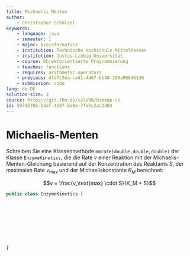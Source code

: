 ```yaml
---
title: Michaelis Menten
author:
    - Christopher Schölzel
keywords:
    - language: java
    - semester: 1
    - major: bioinformatics
    - institution: Technische Hochschule Mittelhessen
    - institution: Justus-Liebig-Universität
    - course: Objektorientierte Programmierung
    - teaches: functions
    - requires: arithmetic operators
    - previous: 4fd7c5ea-ca41-4d67-bb40-180a98646136
    - submission: code
lang: de-DE
solution-size: 3
source: https://git.thm.de/cslz90/bimoop-cs
id: 59735765-bdaf-4287-be9a-7fa6c2ac3d04
---
```


# Michaelis-Menten

Schreiben Sie eine Klassenmethode `mmrate(double,double,double)` der Klasse `EnzymeKinetics`, die die Rate *v* einer Reaktion mit der Michaelis-Menten-Gleichung basierend auf der Konzentration des Reaktants *S*, der maximalen Rate *v*<sub>max</sub> und der Michaeliskonstante *K*<sub>*M*</sub> berechnet:

$$v = \frac{v_\text{max} \cdot S}{K_M + S}$$

```java
public class EnzymeKinetics {
```

<br>
<br>
<br>
<br>
<br>
<br>

```
}
```
